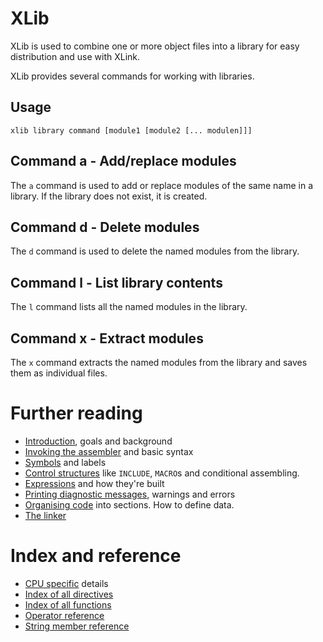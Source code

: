 # XLib
XLib is used to combine one or more object files into a library for easy distribution and use with XLink.

XLib provides several commands for working with libraries.

## Usage
    xlib library command [module1 [module2 [... modulen]]]

## Command a - Add/replace modules
The ```a``` command is used to add or replace modules of the same name in a library. If the library does not exist, it is created.

## Command d - Delete modules
The ```d``` command is used to delete the named modules from the library.

## Command l - List library contents
The ```l``` command lists all the named modules in the library.

## Command x - Extract modules
The ```x``` command extracts the named modules from the library and saves them as individual files.


# Further reading
* [Introduction](Introduction.md), goals and background
* [Invoking the assembler](Assembler.md) and basic syntax
* [Symbols](Symbols.md) and labels
* [Control structures](ControlStructures.md) like ```INCLUDE```, ```MACRO```s and conditional assembling.
* [Expressions](Expressions.md) and how they're built
* [Printing diagnostic messages](Diagnostics.md), warnings and errors
* [Organising code](OrganisingCode.md) into sections. How to define data.
* [The linker](Linker.md)

# Index and reference
* [CPU specific](CpuSpecifics.md) details
* [Index of all directives](IndexDirectives.md)
* [Index of all functions](IndexFunctions.md)
* [Operator reference](ReferenceOperators.md)
* [String member reference](ReferenceStringMembers.md)
